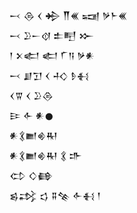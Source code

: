 <div class='block'>
<div class='line'>𒁁 𒁲 𒌋 𒄈 𒐖𒌍 𒍢 𒃻𒈨𒌍</div>
<div class='line'>𒁁 𒊒𒀸𒋼 𒉺𒋃 𒁍</div>
<div class='line'>𒁹 𒉽𒅗 𒅗 𒇲𒀀 𒃻𒀭</div>
<div class='line'>𒁁 𒋗𒋛 𒌋 𒈧 𒊩𒈬</div>
<div class='line'>𒌋𒐊 𒌋 𒊒𒁲</div>
<div class='line'>𒄿 𒅆 𒀭𒊹</div>
<div class='line'>𒀭𒃽𒆤𒄯𒊑</div>
<div class='line'>𒀭𒃽𒆤𒄯𒊑 𒃽 𒈥</div>
<div class='line'>𒌌 𒄭𒂵</div>
<div class='line'>𒌗𒃶 𒌓 𒐉𒆚 𒅆𒈬 𒁹</div>
</div>